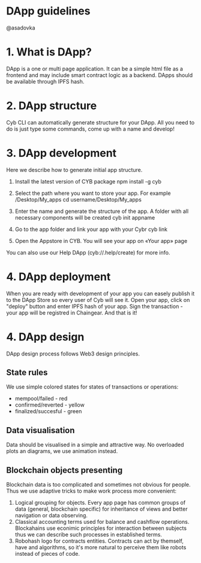 # DApp guidelines

@asadovka

# 1. What is DApp?

DApp is a one or multi page application. It can be a simple html file as a frontend and may include smart contract logic as a backend. DApps should be available through IPFS hash.

# 2. DApp structure

Cyb CLI can automatically generate structure for your DApp. All you need to do is just type some commands, come up with a name and develop!

# 3. DApp development

Here we describe how to generate initial app structure.

1. Install the latest version of CYB package
npm install -g cyb

2. Select the path where you want to store your app. For example /Desktop/My_apps
cd username/Desktop/My_apps

3. Enter the name and generate the structure of the app. A folder with all necessary components will be created
cyb init appname

4. Go to the app folder and link your app with your Cybr
cyb link

5. Open the Appstore in CYB. You will see your app on «Your app» page

You can also use our Help DApp (cyb://.help/create) for more info. 

# 4. DApp deployment

When you are ready with development of your app you can easely publish it to the DApp Store so every user of Cyb will see it. 
Open your app, click on "deploy" button and enter IPFS hash of your app. Sign the transaction - your app will be registred in Chaingear. And that is it!

# 4. DApp design

DApp design process follows Web3 design principles.

## State rules

We use simple colored states for states of transactions or operations:

- mempool/failed - red
- confirmed/reverted - yellow
- finalized/succesful - green

## Data visualisation

Data should be visualised in a simple and attractive way. No overloaded plots an diagrams, we use animation instead.

## Blockchain objects presenting

Blockchain data is too complicated and sometimes not obvious for people. Thus we use adaptive tricks to make work process more convenient:

1. Logical grouping for objects. Every app page has common groups of data (general, blockchain specific) for inheritance of views and better navigation or data observing.
2. Classical accounting terms used for balance and cashflow operations. Blockahains use econimic principles for interaction between subjects thus we can describe such processes in established terms.
3. Robohash logo for contracts entities. Contracts can act by themself, have and algorithms, so it's more natural to perceive them like robots instead of pieces of code.

